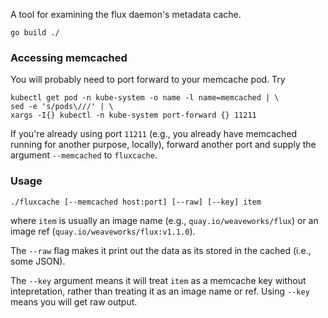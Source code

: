 A tool for examining the flux daemon's metadata cache.

    go build ./

### Accessing memcached

You will probably need to port forward to your memcache pod. Try

    kubectl get pod -n kube-system -o name -l name=memcached | \
    sed -e 's/pods\///' | \
    xargs -I{} kubectl -n kube-system port-forward {} 11211

If you're already using port `11211` (e.g., you already have memcached
running for another purpose, locally), forward another port and supply
the argument `--memcached` to `fluxcache`.

### Usage

    ./fluxcache [--memcached host:port] [--raw] [--key] item

where `item` is usually an image name (e.g.,
`quay.io/weaveworks/flux`) or an image ref
(`quay.io/weaveworks/flux:v1.1.0`).

The `--raw` flag makes it print out the data as its stored in the
cached (i.e., some JSON).

The `--key` argument means it will treat `item` as a memcache key
without intepretation, rather than treating it as an image name or
ref. Using `--key` means you will get raw output.
